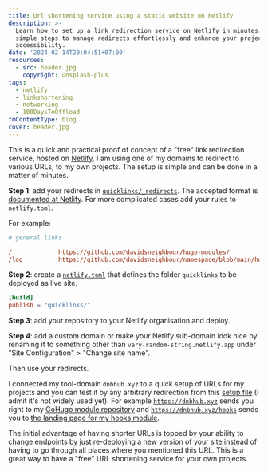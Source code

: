 ```yaml
---
title: Url shortening service using a static website on Netlify
description: >-
  Learn how to set up a link redirection service on Netlify in minutes. Utilize
  simple steps to manage redirects effortlessly and enhance your project URLs'
  accessibility.
date: '2024-02-14T20:04:51+07:00'
resources:
  - src: header.jpg
    copyright: unsplash-plus
tags:
  - netlify
  - linkshortening
  - networking
  - 100DaysToOffload
fmContentType: blog
cover: header.jpg
---
```


This is a quick and practical proof of concept of a "free" link redirection service, hosted on [Netlify](https://www.netlify.com/). I am using one of my domains to redirect to various URLs, to my own projects. The setup is simple and can be done in a matter of minutes.

**Step 1**: add your redirects in [`quicklinks/_redirects`](https://github.com/davidsneighbour/namespace/blob/main/quicklinks/_redirects). The accepted format is [documented at Netlify](https://docs.netlify.com/routing/redirects/#syntax-for-the-redirects-file). For more complicated cases add your rules to `netlify.toml`.

For example:

```ini
# general links

/             https://github.com/davidsneighbour/hugo-modules/
/log          https://github.com/davidsneighbour/namespace/blob/main/hugo/logging-system.md
```

**Step 2**: create a [`netlify.toml`](https://github.com/davidsneighbour/namespace/blob/main/netlify.toml) that defines the folder `quicklinks` to be deployed as live site.

```toml
[build]
publish = "quicklinks/"
```

**Step 3**: add your repository to your Netlify organisation and deploy.

**Step 4**: add a custom domain or make your Netlify sub-domain look nice by renaming it to something other than `very-random-string.netlify.app` under "Site Configuration" > "Change site name".

Then use your redirects.

I connected my tool-domain `dnbhub.xyz` to a quick setup of URLs for my projects and you can test it by any arbitrary redirection from this [setup file](https://github.com/davidsneighbour/namespace/blob/main/quicklinks/_redirects) (I admit it's not widely used yet). For example [`https://dnbhub.xyz`](https://dnbhub.xyz) sends you right to my [GoHugo module repository](https://github.com/davidsneighbour/hugo-modules/#readme) and [`https://dnbhub.xyz/hooks`](https://dnbhub.xyz/hooks) sends you to [the landing page for my hooks module](https://github.com/davidsneighbour/hugo-modules/tree/main/modules/hooks#readme).

The initial advantage of having shorter URLs is topped by your ability to change endpoints by just re-deploying a new version of your site instead of having to go through all places where you mentioned this URL. This is a great way to have a "free" URL shortening service for your own projects.

